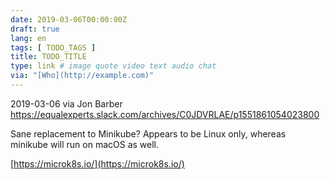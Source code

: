 ```yaml
---
date: 2019-03-06T00:00:00Z
draft: true
lang: en
tags: [ TODO_TAGS ]
title: TODO_TITLE
type: link # image quote video text audio chat
via: "[Who](http://example.com)"
---
```



2019-03-06 via Jon Barber
https://equalexperts.slack.com/archives/C0JDVRLAE/p1551861054023800

Sane replacement to Minikube? Appears to be Linux only, whereas minikube will run on macOS as well.

[https://microk8s.io/](https://microk8s.io/)

